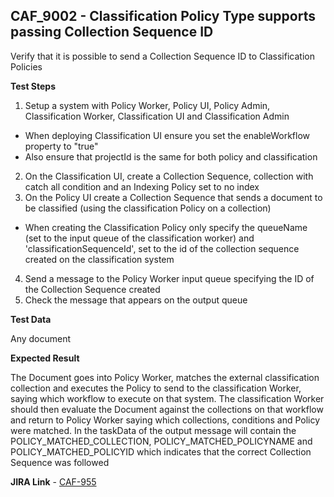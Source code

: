 ## CAF_9002 - Classification Policy Type supports passing Collection Sequence ID ##

Verify that it is possible to send a Collection Sequence ID to Classification Policies

**Test Steps**

1. Setup a system with Policy Worker, Policy UI, Policy Admin, Classification Worker, Classification UI and Classification Admin
- When deploying Classification UI ensure you set the enableWorkflow property to "true"
- Also ensure that projectId is the same for both policy and classification
2. On the Classification UI, create a Collection Sequence, collection with catch all condition and an Indexing Policy set to no index
3. On the Policy UI create a Collection Sequence that sends a document to be classified (using the classification Policy on a collection)
- When creating the Classification Policy only specify the queueName (set to the input queue of the classification worker) and 'classificationSequenceId', set to the id of the collection sequence created on the classification system
4. Send a message to the Policy Worker input queue specifying the ID of the Collection Sequence created
5. Check the message that appears on the output queue

**Test Data**

Any document

**Expected Result**

The Document goes into Policy Worker, matches the external classification collection and executes the Policy to send to the classification Worker, saying which workflow to execute on that system.
The classification Worker should then evaluate the Document against the collections on that workflow and return to Policy Worker saying which collections, conditions and Policy were matched.
In the taskData of the output message will contain the POLICY_MATCHED_COLLECTION, POLICY_MATCHED_POLICYNAME and POLICY_MATCHED_POLICYID which indicates that the correct Collection Sequence was followed

**JIRA Link** - [CAF-955](https://jira.autonomy.com/browse/CAF-955)
